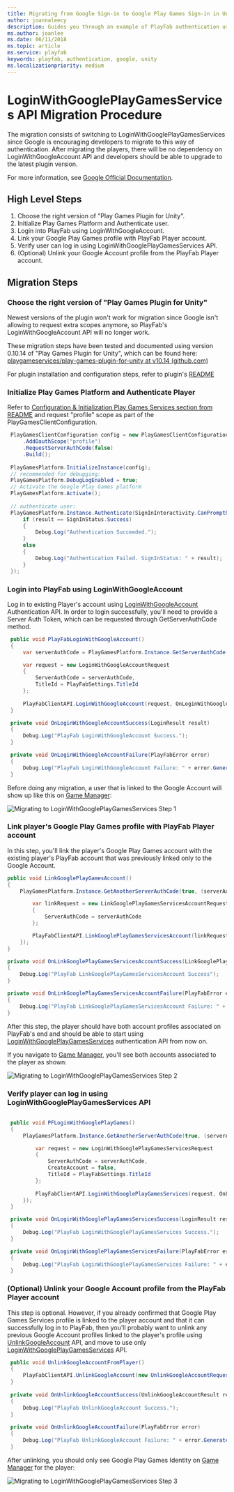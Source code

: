 ```yaml
---
title: Migrating from Google Sign-in to Google Play Games Sign-in in Unity Steps
author: joannaleecy
description: Guides you through an example of PlayFab authentication using Google Play Games Sign-In in Unity.
ms.author: joanlee
ms.date: 06/11/2018
ms.topic: article
ms.service: playfab
keywords: playfab, authentication, google, unity
ms.localizationpriority: medium
---
```


# LoginWithGooglePlayGamesServices API Migration Procedure

The migration consists of switching to LoginWithGooglePlayGamesServices since Google is encouraging developers to migrate to this way of authentication. After migrating the players, there will be no dependency on LoginWithGoogleAccount API and developers should be able to upgrade to the latest plugin version.

For more information, see [Google Official Documentation](https://developers.google.com/games/services/android/signin#migrate_to_play_games_services_sign_in_v2).

## High Level Steps

1. Choose the right version of "Play Games Plugin for Unity".
1. Initialize Play Games Platform and Authenticate user.
1. Login into PlayFab using LoginWithGoogleAccount.
1. Link your Google Play Games profile with PlayFab Player account.
1. Verify user can log in using LoginWithGooglePlayGamesServices API.
1. (Optional) Unlink your Google Account profile from the PlayFab Player account.

## Migration Steps

### Choose the right version of "Play Games Plugin for Unity"

 Newest versions of the plugin won't work for migration since Google isn't allowing to request extra scopes anymore, so PlayFab's LoginWithGoogleAccount API will no longer work.

 These migration steps have been tested and documented using version 0.10.14 of "Play Games Plugin for Unity", which can be found here: [playgameservices/play-games-plugin-for-unity at v10.14 (github.com)](https://github.com/playgameservices/play-games-plugin-for-unity/tree/v10.14)

 For plugin installation and configuration steps, refer to plugin's  [README](https://github.com/playgameservices/play-games-plugin-for-unity/blob/v10.14/README.md)

### Initialize Play Games Platform and Authenticate Player

 Refer to [Configuration & Initialization Play Games Services section from README](https://github.com/playgameservices/play-games-plugin-for-unity/blob/v10.14/README.md#configuration--initialization-play-game-services) and request "profile" scope as part of the PlayGamesClientConfiguration.

```csharp
 PlayGamesClientConfiguration config = new PlayGamesClientConfiguration.Builder()
     .AddOauthScope("profile")
     .RequestServerAuthCode(false)
     .Build();
 
 PlayGamesPlatform.InitializeInstance(config);
 // recommended for debugging:
 PlayGamesPlatform.DebugLogEnabled = true;
 // Activate the Google Play Games platform
 PlayGamesPlatform.Activate();
 
 // authenticate user:
 PlayGamesPlatform.Instance.Authenticate(SignInInteractivity.CanPromptOnce, (SignInStatus result) => {
     if (result == SignInStatus.Success)
     {
         Debug.Log("Authentication Succeeded.");
     }
     else
     {
         Debug.Log("Authentication Failed. SignInStatus: " + result);
     }
 });
```

### Login into PlayFab using LoginWithGoogleAccount

 Log in to existing Player's account using  [LoginWithGoogleAccount](https://learn.microsoft.com/rest/api/playfab/client/authentication/login-with-google-account?view=playfab-rest) Authentication API. In order to login successfully, you'll need to provide a Server Auth Token, which can be requested through GetServerAuthCode method.

```csharp
 public void PlayFabLoginWithGoogleAccount()
 {
     var serverAuthCode = PlayGamesPlatform.Instance.GetServerAuthCode();

     var request = new LoginWithGoogleAccountRequest
     {
         ServerAuthCode = serverAuthCode,
         TitleId = PlayFabSettings.TitleId
     };
 
     PlayFabClientAPI.LoginWithGoogleAccount(request, OnLoginWithGoogleAccountSuccess, OnLoginWithGoogleAccountFailure);
 }

 private void OnLoginWithGoogleAccountSuccess(LoginResult result)
 {
     Debug.Log("PlayFab LoginWithGoogleAccount Success.");
 }

 private void OnLoginWithGoogleAccountFailure(PlayFabError error)
 {
     Debug.Log("PlayFab LoginWithGoogleAccount Failure: " + error.GenerateErrorReport());
 }
```

 Before doing any migration, a user that is linked to the Google Account will show up like this on [Game Manager](https://developer.playfab.com):

![Migrating to LoginWithGooglePlayGamesServices Step 1](media/tutorials/google-unity/LWGPGS-migration-procedure-1.png)

### Link player's Google Play Games profile with PlayFab Player account

 In this step, you'll link the player's Google Play Games account with the existing player's PlayFab account that was previously linked only to the Google Account.

 ```csharp
 public void LinkGooglePlayGamesAccount()
 {
     PlayGamesPlatform.Instance.GetAnotherServerAuthCode(true, (serverAuthCode) => {
 
         var linkRequest = new LinkGooglePlayGamesServicesAccountRequest
         {
             ServerAuthCode = serverAuthCode
         };
 
         PlayFabClientAPI.LinkGooglePlayGamesServicesAccount(linkRequest, OnLinkGooglePlayGamesServicesAccountSuccess, OnLinkGooglePlayGamesServicesAccountFailure);
     });
 }
 
 private void OnLinkGooglePlayGamesServicesAccountSuccess(LinkGooglePlayGamesServicesAccountResult result)
 {
     Debug.Log("PlayFab LinkGooglePlayGamesServicesAccount Success");
 }
 
 private void OnLinkGooglePlayGamesServicesAccountFailure(PlayFabError error)
 {
     Debug.Log("PlayFab LinkGooglePlayGamesServicesAccount Failure: " + error.GenerateErrorReport());
 }
```

 After this step, the player should have both account profiles associated on PlayFab's end and should be able to start using [LoginWithGooglePlayGamesServices](https://learn.microsoft.com/rest/api/playfab/client/authentication/login-with-google-play-games-services?view=playfab-rest) authentication API from now on.

 If you navigate to [Game Manager](https://developer.playfab.com), you'll see both accounts associated to the player as shown:

![Migrating to LoginWithGooglePlayGamesServices Step 2](media/tutorials/google-unity/LWGPGS-migration-procedure-2.png)

### Verify player can log in using LoginWithGooglePlayGamesServices API

```csharp

 public void PFLoginWithGooglePlayGames()
 {
     PlayGamesPlatform.Instance.GetAnotherServerAuthCode(true, (serverAuthCode) => {

         var request = new LoginWithGooglePlayGamesServicesRequest
         {
             ServerAuthCode = serverAuthCode,
             CreateAccount = false,
             TitleId = PlayFabSettings.TitleId
         };
 
         PlayFabClientAPI.LoginWithGooglePlayGamesServices(request, OnLoginWithGooglePlayGamesServicesSuccess, OnLoginWithGooglePlayGamesServicesFailure);
     });
 }

 private void OnLoginWithGooglePlayGamesServicesSuccess(LoginResult result)
 {
     Debug.Log("PlayFab LoginWithGooglePlayGamesServices Success.");
 }

 private void OnLoginWithGooglePlayGamesServicesFailure(PlayFabError error)
 {
     Debug.Log("PlayFab LoginWithGooglePlayGamesServices Failure: " + error.GenerateErrorReport());
 }

```

### (Optional) Unlink your Google Account profile from the PlayFab Player account

 This step is optional. However, if you already confirmed that Google Play Games Services profile is linked to the player account and that it can successfully log in to PlayFab, then you'll probably want to unlink any previous Google Account profiles linked to the player's profile using [UnlinkGoogleAccount](https://learn.microsoft.com/rest/api/playfab/client/account-management/unlink-google-account?view=playfab-rest) API, and move to use only [LoginWithGooglePlayGamesServices](https://learn.microsoft.com/rest/api/playfab/client/authentication/login-with-google-play-games-services?view=playfab-rest) API.

```csharp
 public void UnlinkGoogleAccountFromPlayer()
 {
     PlayFabClientAPI.UnlinkGoogleAccount(new UnlinkGoogleAccountRequest(), OnUnlinkGoogleAccountSuccess, OnUnlinkGoogleAccountFailure);
 }
 
 private void OnUnlinkGoogleAccountSuccess(UnlinkGoogleAccountResult result)
 {
     Debug.Log("PlayFab UnlinkGoogleAccount Success.");
 }
 
 private void OnUnlinkGoogleAccountFailure(PlayFabError error)
 {
     Debug.Log("PlayFab UnlinkGoogleAccount Failure: " + error.GenerateErrorReport());
 }
```

After unlinking, you should only see Google Play Games Identity on [Game Manager](https://developer.playfab.com) for the player:

![Migrating to LoginWithGooglePlayGamesServices Step 3](media/tutorials/google-unity/LWGPGS-migration-procedure-3.png)
